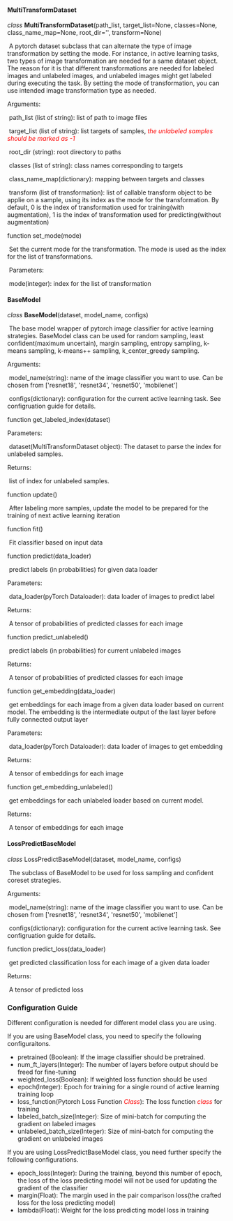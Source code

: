 #### **MultiTransformDataset**



*class* **MultiTransformDataset**(path_list, target_list=None, classes=None, class_name_map=None, root_dir='', transform=None)

​	A pytorch dataset subclass that can alternate the type of image transformation by setting the mode. For instance, in active learning tasks, two types of image transformation are needed for a same dataset object. The reason for it is that different transformations are needed for labeled images and unlabeled images, and unlabeled images might get labeled during executing the task. By setting the mode of transformation, you can use intended image transformation type as needed.

Arguments:

​	path_list (list of string): list of path to image files

​    target_list (list of string): list targets of samples, <span style="color:red">*the unlabeled samples should be marked as -1*</span>

​    root_dir (string): root directory to paths

​    classes (list of string): class names corresponding to targets

​    class_name_map(dictionary): mapping between targets and classes

​    transform (list of transformation): list of callable transform object to be applie on a sample, using its index as the mode for the transformation. By default, 0 is the index of transformation used for training(with augmentation), 1 is the index of transformation used for predicting(without augmentation)



function set_mode(mode)

​	Set the current mode for the transformation. The mode is used as the index for the list of transformations.

​	Parameters:

​		mode(integer): index for the list of transformation



#### BaseModel 

*class* **BaseModel**(dataset, model_name, configs)

​	The base model wrapper of pytorch image classifier for active learning strategies. BaseModel class can be used for random sampling, least confident(maximum uncertain), margin sampling, entropy sampling, k-means sampling, k-means++ sampling, k_center_greedy sampling.

Arguments:

​	model_name(string): name of the image classifier you want to use. Can be chosen from ['resnet18', 'resnet34', 'resnet50', 'mobilenet']

​	configs(dictionary): configuration for the current active learning task. See configruation guide for details.



function get_labeled_index(dataset)

Parameters:

​	dataset(MultiTransformDataset object): The dataset to parse the index for unlabeled samples.

Returns:

​	list of index for unlabeled samples.



function update()

​	After labeling more samples, update the model to be prepared for the training of next active learning iteration



function fit()

​	Fit classifier based on input data



function predict(data_loader)

​	predict labels (in probabilities) for given data loader

Parameters:

​	data_loader(pyTorch Dataloader): data loader of images to predict label

Returns:

​	A tensor of probabilities of predicted classes for each image



function predict_unlabeled()

​	predict labels (in probabilities) for current unlabeled images

Returns:

​	A tensor of probabilities of predicted classes for each image



function get_embedding(data_loader)

​	get embeddings for each image from a given data loader based on current model. The embedding is the intermediate output of the last layer before fully connected output layer

Parameters:

​	data_loader(pyTorch Dataloader): data loader of images to get embedding

Returns:

​	A tensor of embeddings for each image



function get_embedding_unlabeled()

​	get embeddings for each unlabeled loader based on current model.

Returns:

​	A tensor of embeddings for each image



#### LossPredictBaseModel	

*class* LossPredictBaseModel(dataset, model_name, configs)

​	The subclass of BaseModel to be used for loss sampling and confident coreset strategies.

Arguments:

​	model_name(string): name of the image classifier you want to use. Can be chosen from ['resnet18', 'resnet34', 'resnet50', 'mobilenet']

​	configs(dictionary): configuration for the current active learning task. See configruation guide for details.



function predict_loss(data_loader)

​	get predicted classification loss for each image of a given data loader

Returns:

​	A tensor of predicted loss





### Configuration Guide

Different configuration is needed for different model class you are using.

If you are using BaseModel class, you need to specify the following configuraitons.

- pretrained (Boolean): If the image classifier should be pretrained.
- num_ft_layers(Integer): The number of layers before output should be freed for fine-tuning
- weighted_loss(Boolean): If weighted loss function should be used
- epoch(Integer): Epoch for training for a single round of active learning training loop
- loss_function(Pytorch Loss Function<span style="color:red"> *Class*</span>): The loss function <span style="color:red">*class*</span> for training
- labeled_batch_size(Integer): Size of mini-batch for computing the gradient on labeled images
- unlabeled_batch_size(Integer): Size of mini-batch for computing the gradient on unlabeled images

If you are using LossPredictBaseModel class, you need further specify the following configurations.

- epoch_loss(Integer): During the training, beyond this number of epoch, the loss of the loss predicting model will not be used for updating the gradient of the classifier
- margin(Float): The margin used in the pair comparison loss(the crafted loss for the loss predicting model)
- lambda(Float): Weight for the loss predicting model loss in training





